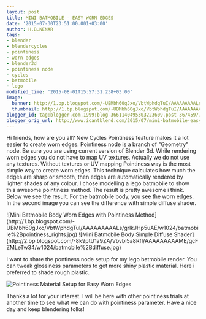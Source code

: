 ```yaml
---
layout: post
title: MINI BATMOBILE - EASY WORN EDGES
date: '2015-07-30T23:51:00.001+03:00'
author: H.B.KENAR
tags:
- blender
- blendercycles
- pointiness
- worn edges
- blender3d
- pointiness node
- cycles
- batmobile
- lego
modified_time: '2015-08-01T15:57:31.238+03:00'
image:
  banner: http://1.bp.blogspot.com/-UBMbh60gJxo/VbtWphdgTuI/AAAAAAAAALs/grlkJHp5uAE/w1024/batmobile%2Bpointiness_rights.jpg
  thumbnail: http://1.bp.blogspot.com/-UBMbh60gJxo/VbtWphdgTuI/AAAAAAAAALs/grlkJHp5uAE/s96/batmobile%2Bpointiness_rights.jpg
blogger_id: tag:blogger.com,1999:blog-3661140495303223609.post-3674597755909089366
blogger_orig_url: http://www.icantblend.com/2015/07/mini-batmobile-easy-worn-edges.html
---
```


Hi friends, how are you all? New Cycles Pointiness feature makes it a lot easier to create worn edges. Pointiness node is a branch of "Geometry" node. Be sure you are using current version of Blender 3d. While rendering worn edges you do not have to map UV textures. Actually we do not use any textures. Without textures or UV mapping Pointiness way is the most simple way to create worn edges. This technique calculates how much the edges are sharp or smooth, then edges are automatically rendered by lighter shades of any colour. I chose modelling a lego batmobile to show this awesome pointiness method. The result is pretty awesome i think. Below we see the result. For the batmobile body, you see the worn edges. In the second image you can see the difference with simple diffuse shader.

<div class="gallery layered">
![Mini Batmobile Body Worn Edges with Pointiness Method](http://1.bp.blogspot.com/-UBMbh60gJxo/VbtWphdgTuI/AAAAAAAAALs/grlkJHp5uAE/w1024/batmobile%2Bpointiness_rights.jpg)
![Mini Batmobile Body Simple Diffuse Shader](http://2.bp.blogspot.com/-8k9ptU1a9ZA/Vbvbl5a8RfI/AAAAAAAAAME/gcFZMLeTw34/w1024/batmobile%2Bdiffuse.jpg)
</div>

I want to share the pontiness node setup for my lego batmobile render. You can tweak glossiness parameters to get more shiny plastic material. Here i preferred to shade rough plastic.

![Pointiness Material Setup for Easy Worn Edges](http://2.bp.blogspot.com/-5QizRuoxqC4/Vbvb83fzzfI/AAAAAAAAAMM/yNThMT-2ukU/w1024/ayarlar%2Bpointiness.bmp)

Thanks a lot for your interest. I will be here with other pointiness trials at another time to see what we can do with pointiness parameter. Have a nice day and keep blendering folks!

